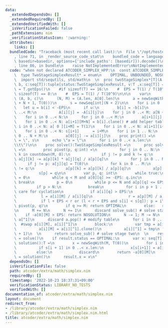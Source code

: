 ```yaml
---
data:
  _extendedDependsOn: []
  _extendedRequiredBy: []
  _extendedVerifiedWith: []
  _isVerificationFailed: false
  _pathExtension: nim
  _verificationStatusIcon: ':warning:'
  attributes:
    links: []
  bundledCode: "Traceback (most recent call last):\n  File \"/opt/hostedtoolcache/Python/3.10.8/x64/lib/python3.10/site-packages/onlinejudge_verify/documentation/build.py\"\
    , line 71, in _render_source_code_stat\n    bundled_code = language.bundle(stat.path,\
    \ basedir=basedir, options={'include_paths': [basedir]}).decode()\n  File \"/opt/hostedtoolcache/Python/3.10.8/x64/lib/python3.10/site-packages/onlinejudge_verify/languages/nim.py\"\
    , line 86, in bundle\n    raise NotImplementedError\nNotImplementedError\n"
  code: "when not declared ATCODER_SIMPLEX_HPP:\n  const ATCODER_SIMPLEX_HPP* = 1\n\
    \  type TwoStageSimplexResult* = enum\n    OPTIMAL, UNBOUNDED, NOSOLUTION, UNKNOWN\n\
    \  import std/sequtils, std/math\n  \n  proc twoStageSimplex*[T](A: seq[seq[T]],\
    \ b, c:seq[T]):tuple[status:TwoStageSimplexResult, v:T ,x:seq[T]] =\n    var EPS\
    \ = T.getEps()\n    #if sizeof(T) == 16:\n    #  EPS = T(1) / T(10^11)\n    #elif\
    \ sizeof(T) == 8:\n    #  EPS = T(1) / T(10^9)\n\n\n    var\n      (A, b, c) =\
    \ (A, b, c)\n      (N, M) = (A.len, A[0].len)\n      a = newSeqWith(N + 2, newSeqWith(M\
    \ + N + 1, T(0)))\n      s = newSeq[int](N + 2)\n\n    for i in 0 ..< N:\n   \
    \   let u = b[i] < -EPS\n      if u:\n        b[i] = -b[i]\n        for j in 0\
    \ ..< M:\n          A[i][j] = -A[i][j]\n    for j in 0 ..< M: a[N + 1][j] = c[j].clone()\n\
    \    for i in 0 ..< N:\n      for j in 0 ..< M:\n        a[i+1][j] = A[i][j].clone()\n\
    \    for i in 0 ..< N: a[i+1][M+N] = b[i].clone() # add helper table\n    for\
    \ i in 0 ..< N: a[ 0 ][i+M] = T(1)\n    for i in 0 ..< N: a[i+1][i+M] = T(1)\n\
    \    for i in 0 ..< N: s[i+1]      = i+M\n    for i in 1 .. N:\n      for j in\
    \ 0 .. N + M:\n        a[0][j] -= a[i][j]\n    proc print() =\n      echo \"s\
    \ = \", s\n      echo \"a = \"\n      for i in 0 ..< a.len:\n        echo a[i].join(\"\
    \\t\")\n\n    proc solve():TwoStageSimplexResult =\n      proc solve_sub():TwoStageSimplexResult\
    \ =\n        proc pivot(p, q:int) =\n          for j in 0 .. N:\n            for\
    \ k in countdown(M, 0):\n              if j != p and k != q:\n               \
    \ a[j][k] -= a[p][k] * a[j][q] / a[p][q]\n          for j in 0 .. N:\n       \
    \     if j != p: a[j][q] = T(0)\n          for k in 0 .. M:\n            if k\
    \ != q:\n              a[p][k] = a[p][k] / a[p][q]\n          a[p][q] = T(1)\n\
    \          s[p] = q\n\n        var p, q: int\n        while true:\n          q\
    \ = 0\n          while q < M and a[0][q] >= -EPS: q.inc\n          if q >= M:\
    \ break\n          p = 0\n          while p <= N and a[p][q] <= EPS: p.inc\n \
    \         if p > N:\n            break\n          for i in p + 1 ..< N: # bland's\
    \ care for cyclation\n            if a[i][q] > EPS:\n              let\n     \
    \           l = a[i][M] / a[i][q]\n                r = a[p][M] / a[p][q]\n   \
    \           if l + EPS < r or (l < r + EPS and s[i] < s[q]): p = i\n         \
    \ pivot(p, q)\n        if q >= M: return OPTIMAL\n        else:   return UNBOUNDED\n\
    \n      M += N\n      N += 1\n      discard solve_sub() # solve stage one\n  \
    \    if -a[0][M] > EPS: return NOSOLUTION\n      N -= 1; M -= N\n      swap a[0],\
    \ a[^1]\n      discard a.pop() # modify table\n      for i in 0 .. N:\n      \
    \  #swap a[i][M], a[i][^1]\n        block:\n          var tmp = a[i][M].clone()\n\
    \          a[i][M] = a[i][^1].clone()\n          a[i][^1] = tmp\n        a[i].setLen(M\
    \ + 1)\n  \n      return solve_sub() # solve stage two\n  \n    result.status\
    \ = solve()\n    if result.status == OPTIMAL:\n      var x: seq[T] \n      proc\
    \ solution():T =\n        x = newSeqWith(M, T(0))\n        for i in 0 ..< N:\n\
    \          if s[i + 1] in 0 ..< x.len:\n            x[s[i+1]] = a[i+1][^1]\n \
    \         else:\n            discard\n        return -a[0][M]\n      result.v\
    \ = solution()\n      result.x = x\n"
  dependsOn: []
  isVerificationFile: false
  path: atcoder/extra/math/simplex.nim
  requiredBy: []
  timestamp: '2022-10-23 18:37:31+09:00'
  verificationStatus: LIBRARY_NO_TESTS
  verifiedWith: []
documentation_of: atcoder/extra/math/simplex.nim
layout: document
redirect_from:
- /library/atcoder/extra/math/simplex.nim
- /library/atcoder/extra/math/simplex.nim.html
title: atcoder/extra/math/simplex.nim
---
```

